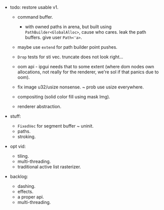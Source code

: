 
- todo: restore usable v1.
    - command buffer.
        - with owned paths in arena,
          but built using `PathBuilder<GlobalAlloc>`, cause who cares.
          leak the path buffers. give user `Path<'a>`.

    - maybe use `extend` for path builder point pushes.
    - `Drop` tests for sti vec. truncate does not look right...
    - oom api - ipgui needs that to some extent (where dom nodes own allocations,
      not really for the renderer, we're sol if that panics due to oom).

    - fix image u32/usize nonsense. ~ prob use usize everywhere.
    - compositing (solid color fill using mask Img).
    - renderer abstraction.

- stuff:
    - `FixedVec` for segment buffer ~ uninit.
    - paths.
    - stroking.

- opt vid:
    - tiling.
    - multi-threading.
    - traditional active list rasterizer.



- backlog:
    - dashing.
    - effects.
    - a proper api.
    - multi-threading.


